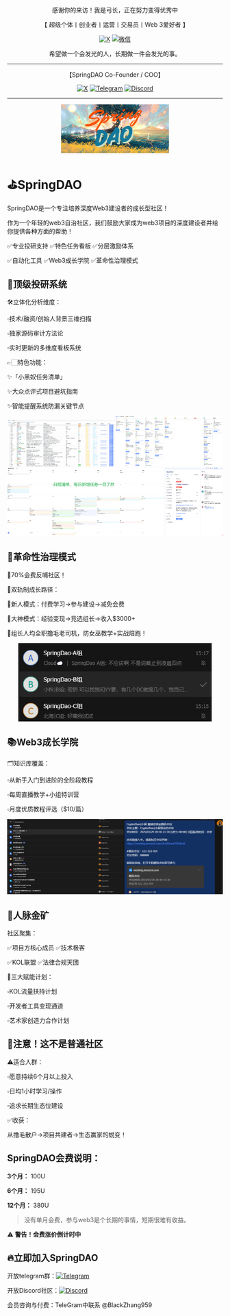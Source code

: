 <div align="center">
  
感谢你的来访！我是弓长，正在努力变得优秀中

【 超级个体丨创业者丨运营丨交易员丨Web 3爱好者 】

  [![X](https://img.shields.io/badge/Follow-BlackZhangJX-white?style=flat&logo=X)](https://x.com/BlackZhangJX)
  [![微信](https://img.shields.io/badge/%E5%BE%AE%E4%BF%A1_%E5%BC%93%E9%95%BF-%E4%B8%8D%E5%AF%B9%E5%A4%96%E5%BC%80%E6%94%BE-green?style=flat&logo=wechat)](WeChat1.md)


希望做一个会发光的人，长期做一件会发光的事。

***

【SpringDAO Co-Founder / COO】

  [![X](https://img.shields.io/badge/Follow-SpringDAO-white?style=flat&logo=X)](https://x.com/_SpringDAO)
  [![Telegram](https://img.shields.io/badge/Telegram-SpringDAO-blue?style=flat&logo=Telegram)](https://t.co/tTlGeyPbuN)
  [![Discord](https://img.shields.io/badge/Discord-SpringDAO-purple?style=flat&logo=Discord)](https://discord.gg/2e3sWnmfh8)
  

***

<img src="screenshots/1.png" width=50%>

</div>

# ⛳️SpringDAO

SpringDAO是一个专注培养深度Web3建设者的成长型社区！

作为一个年轻的web3自治社区，我们鼓励大家成为web3项目的深度建设者并给你提供各种方面的帮助！

✅专业投研支持 ✅特色任务看板 ✅分层激励体系

✅自动化工具 ✅Web3成长学院 ✅革命性治理模式

## 🔎顶级投研系统

🛠️立体化分析维度：

▫️技术/融资/创始人背景三维扫描

▫️独家源码审计方法论

▫️实时更新的多维度看板系统

👉🏻特色功能：

✨「小黑奴任务清单」

✨大众点评式项目避坑指南

✨智能提醒系统防漏关键节点

<div align="center">
  
<img src="screenshots/3.png" width=50%><img src="screenshots/4.png" width=50%>
<img src="screenshots/7.png" width=73%><img src="screenshots/8.png" width=27%>

</div>

## 👥革命性治理模式

💸70%会费反哺社区！

🎯双轨制成长路径：

🔹新人模式：付费学习→参与建设→减免会费

🔹大神模式：经验变现→竞选组长→收入$3000+

🌟组长人均全职撸毛老司机，防女巫教学+实战陪跑！

<div align="center">
  
![img](screenshots/14.png)

</div>

## 📚Web3成长学院

🗂️知识库覆盖：

▫️从新手入门到进阶的全阶段教程

▫️每周直播教学+小组特训营

▫️月度优质教程评选（$10/篇）

<div align="center">
  
<img src="screenshots/18.png" width=53.88%><img src="screenshots/19.png" width=46.12%>

</div>

## 🤝人脉金矿

社区聚集：

✅项目方核心成员 ✅技术极客

✅KOL联盟 ✅法律合规天团

💎三大赋能计划：

▫️KOL流量扶持计划

▫️开发者工具变现通道

▫️艺术家创造力合作计划

## 🛑注意！这不是普通社区

⚠️适合人群：

▫️愿意持续6个月以上投入

▫️日均1小时学习/操作

▫️追求长期生态位建设

✅收获：

从撸毛散户→项目共建者→生态赢家的蜕变！

## SpringDAO会费说明：

**3个月：** 100U

**6个月：** 195U

**12个月：** 380U

> 没有单月会费，参与web3是个长期的事情，短期很难有收益。

⚠️ **警告！会费涨价倒计时中**

## 🔥立即加入SpringDAO

开放telegram群：[![Telegram](https://img.shields.io/badge/Telegram-SpringDAO-blue?style=flat&logo=Telegram)](https://t.co/tTlGeyPbuN)

开放Discord社区：[![Discord](https://img.shields.io/badge/Discord-SpringDAO-purple?style=flat&logo=Discord)](https://discord.gg/2e3sWnmfh8)

会员咨询与付费：TeleGram中联系 @BlackZhang959


